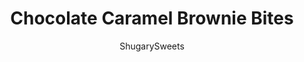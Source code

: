 ---
layout: ../../layouts/MarkdownPostLayout.astro
title: Chocolate Caramel Brownie Bites
author: ShugarySweets
pubDate: 2019-01-15
description: "Decadent, fudgy Chocolate Caramel Brownie Bites. Chewy chocolate brownies with a creamy caramel candy filling! Topped with a rich chocolate caramel frosting, these brownie bites are the perfect birthday treat!"
image_url: https://www.shugarysweets.com/wp-content/uploads/2016/07/chocolate-caramel-brownie-bites-facebook.jpg
tags: ["Brownies and Bars","American"]
calories: 128
protein: 1
carbohydrates: 17
fats: 7
fiber: 1
ingredients: ["1/2 cup unsalted butter","1 cup dark chocolate morsels","1 cup granulated sugar","3/4 cup all-purpose flour","3 large eggs","1/2 teaspoon kosher salt","2 packages (7.9oz each) DOVE® PROMISES Caramel Milk Chocolates","1/2 cup unsalted butter, softened","2 cups powdered sugar","1/2 cup unsweetened dark chocolate cocoa powder","1/4 cup milk","2 Tablespoons caramel sauce"]
serves: 48
time: "28 minutes"
prepTime: "15 minutes"
instructions: ["Preheat oven to 375°F. Spray mini muffin pan with baking spray. Set aside.","In a large, microwave safe bowl, combine butter and dark chocolate. Microwave for one minute. Stir and heat an additional 30 seconds, stirring until smooth.","Add in sugar, flour, eggs, and salt. Blend just until combined (do not overmix).","Using a 1 Tablespoon cookie scoop, divide brownie batter into muffin tins evenly. Bake for 11-13 minutes. While baking, unwrap DOVE® PROMISES Caramel Milk Chocolates.","When brownies are done cooking, remove from oven and immediately press a chocolate caramel candy into the center. Allow brownies to cool in pan about 15 minutes, then remove and cool completely on a wire rack.","For the frosting, beat the butter, cocoa powder, powdered sugar, milk and caramel sauce together in a mixing bowl until smooth (about 3-5 minutes, scraping down the sides of the bowl as needed). Pipe or spoon onto each cooled brownie bite. ENJOY!"]
nutrition: ["128 calories","17 grams carbohydrates","23 milligrams cholesterol","7 grams fat","1 grams fiber","1 grams protein","4 grams saturated fat","32 milligrams sodium","14 grams sugar","0 grams trans fat","2 grams unsaturated fat"]
---